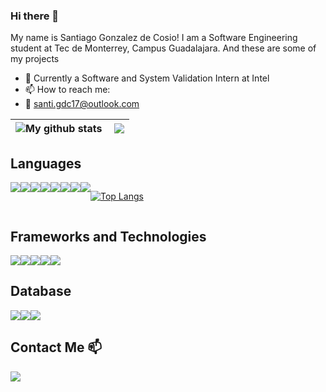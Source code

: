 ### Hi there 👋

My name is Santiago Gonzalez de Cosio! I am a Software Engineering student at Tec de Monterrey, Campus Guadalajara. And these are some of my projects 
* 📰 Currently a Software and System Validation Intern at Intel
* 📫 How to reach me:
* 📧 santi.gdc17@outlook.com

<table align="center">
  <thead>
    <th style="text-align:center"><img src="https://github-readme-stats.anuraghazra1.vercel.app/api?username=sant-gdc&show_icons=true&include_all_commits=true&theme=radical" alt="My github stats" align="left" /></th>
    <th style="text-align:center"><img src="https://github-readme-streak-stats.herokuapp.com/?user=sant-gdc&theme=radical"></th>
  </thead>
</table>

## Languages
<div style = "display:flex">
  <img src="https://img.shields.io/badge/Python-FFD43B?style=for-the-badge&logo=python&logoColor=blue">
  <img src="https://img.shields.io/badge/JavaScript-323330?style=for-the-badge&logo=javascript&logoColor=F7DF1E">
  <img src="https://img.shields.io/badge/C%2B%2B-00599C?style=for-the-badge&logo=c%2B%2B&logoColor=white">
  <img src="https://img.shields.io/badge/TypeScript-007ACC?style=for-the-badge&logo=typescript&logoColor=white">
  <img src="https://img.shields.io/badge/HTML5-E34F26?style=for-the-badge&logo=html5&logoColor=white">
  <img src="https://img.shields.io/badge/CSS3-1572B6?style=for-the-badge&logo=css3&logoColor=white">
  <img src="https://img.shields.io/badge/Dart-0175C2?style=for-the-badge&logo=dart&logoColor=white">
  <img src="https://img.shields.io/badge/Kotlin-0095D5?&style=for-the-badge&logo=kotlin&logoColor=white">
  
  [![Top Langs](https://github-readme-stats.vercel.app/api/top-langs/?username=sant-gdc&layout=donut)](https://github.com/sant-gdc/github-readme-stats)
</div>

## Frameworks and Technologies
<div style = "display:flex">
  <img src="https://img.shields.io/badge/Express.js-000000?style=for-the-badge&logo=express&logoColor=white">
  <img src="https://img.shields.io/badge/Node.js-339933?style=for-the-badge&logo=nodedotjs&logoColor=white">
  <img src="https://img.shields.io/badge/npm-CB3837?style=for-the-badge&logo=npm&logoColor=white">
  <img src="https://img.shields.io/badge/React-20232A?style=for-the-badge&logo=react&logoColor=61DAFB">
  <img src="https://img.shields.io/badge/Flutter-02569B?style=for-the-badge&logo=flutter&logoColor=white">
</div>

## Database
<div style = "display:flex">
  <img src="https://img.shields.io/badge/MySQL-005C84?style=for-the-badge&logo=mysql&logoColor=white">
  <img src="https://img.shields.io/badge/MongoDB-4EA94B?style=for-the-badge&logo=mongodb&logoColor=white">
  <img src="https://img.shields.io/badge/firebase-ffca28?style=for-the-badge&logo=firebase&logoColor=black">
</div>


## Contact Me 📫
<a href="https://www.linkedin.com/in/sgcr/">
  <img src="https://img.shields.io/badge/LinkedIn-0077B5?style=for-the-badge&logo=linkedin&logoColor=white">
</a>

